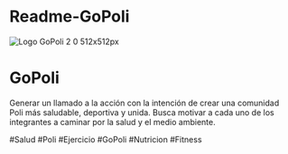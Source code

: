 # Readme-GoPoli

![Logo GoPoli 2 0 512x512px](https://user-images.githubusercontent.com/61807812/80842331-f1848200-8bc6-11ea-87ab-30becb1fef07.png)

# GoPoli
Generar un llamado a la acción con la intención de crear una comunidad Poli más saludable, deportiva y unida. Busca motivar a cada uno de los integrantes a caminar por la salud y el medio ambiente.

#Salud #Poli #Ejercicio #GoPoli #Nutricion #Fitness
